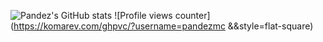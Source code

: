 ![Pandez's GitHub stats](https://github-readme-stats.vercel.app/api?username=pandezmc&count_private=true&show_icons=true)
![Profile views counter](https://komarev.com/ghpvc/?username=pandezmc &&style=flat-square)
